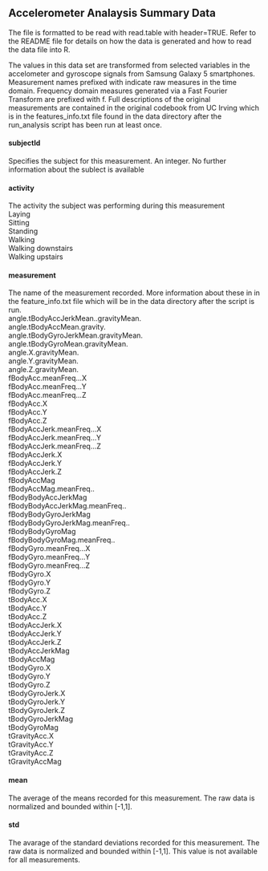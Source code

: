## Accelerometer Analaysis Summary Data
The file is formatted to be read with read.table with header=TRUE. Refer to the README file for details on how the data is generated and how to read the data file into R.

The values in this data set are transformed from selected variables in the accelometer and gyroscope signals from Samsung Galaxy 5 smartphones. Measurement names prefixed with indicate raw measures in the time domain. Frequency domain measures generated via a Fast Fourier Transform are prefixed with f. Full descriptions of the original measurements are contained in the original codebook from UC Irving which is in the features\_info.txt file found in the data directory after the run\_analysis script has been run at least once.

#### subjectId
Specifies the subject for this measurement. An integer. No further information about the sublect is available

#### activity
The activity the subject was performing during this measurement  
Laying  
Sitting  
Standing  
Walking  
Walking downstairs  
Walking upstairs

#### measurement
The name of the measurement recorded. More information about these in in the feature_info.txt file which will be in the data directory after the script is run.  
angle.tBodyAccJerkMean..gravityMean.  
angle.tBodyAccMean.gravity.  
angle.tBodyGyroJerkMean.gravityMean.  
angle.tBodyGyroMean.gravityMean.  
angle.X.gravityMean.  
angle.Y.gravityMean.  
angle.Z.gravityMean.  
fBodyAcc.meanFreq...X  
fBodyAcc.meanFreq...Y  
fBodyAcc.meanFreq...Z  
fBodyAcc.X  
fBodyAcc.Y  
fBodyAcc.Z  
fBodyAccJerk.meanFreq...X  
fBodyAccJerk.meanFreq...Y  
fBodyAccJerk.meanFreq...Z  
fBodyAccJerk.X  
fBodyAccJerk.Y  
fBodyAccJerk.Z  
fBodyAccMag  
fBodyAccMag.meanFreq..  
fBodyBodyAccJerkMag  
fBodyBodyAccJerkMag.meanFreq..  
fBodyBodyGyroJerkMag  
fBodyBodyGyroJerkMag.meanFreq..  
fBodyBodyGyroMag  
fBodyBodyGyroMag.meanFreq..  
fBodyGyro.meanFreq...X  
fBodyGyro.meanFreq...Y  
fBodyGyro.meanFreq...Z  
fBodyGyro.X  
fBodyGyro.Y  
fBodyGyro.Z  
tBodyAcc.X  
tBodyAcc.Y  
tBodyAcc.Z  
tBodyAccJerk.X  
tBodyAccJerk.Y  
tBodyAccJerk.Z  
tBodyAccJerkMag  
tBodyAccMag  
tBodyGyro.X  
tBodyGyro.Y  
tBodyGyro.Z  
tBodyGyroJerk.X  
tBodyGyroJerk.Y  
tBodyGyroJerk.Z  
tBodyGyroJerkMag  
tBodyGyroMag  
tGravityAcc.X  
tGravityAcc.Y  
tGravityAcc.Z  
tGravityAccMag  

#### mean
The average of the means recorded for this measurement. The raw data is normalized and bounded within [-1,1].

#### std
The avarage of the standard deviations recorded for this measurement. The raw data is normalized and bounded within [-1,1]. This value is not available for all measurements.
